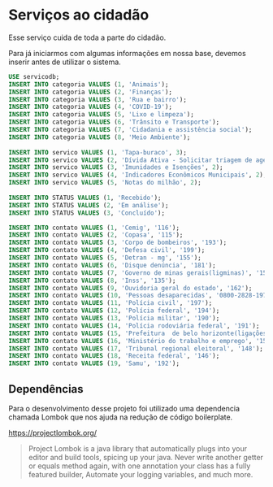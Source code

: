 # Serviços ao cidadão

Esse serviço cuida de toda a parte do cidadão.

Para já iniciarmos com algumas informações em nossa base, devemos inserir antes de utilizar o sistema.
```sql
USE servicodb;
INSERT INTO categoria VALUES (1, 'Animais');
INSERT INTO categoria VALUES (2, 'Finanças');
INSERT INTO categoria VALUES (3, 'Rua e bairro');
INSERT INTO categoria VALUES (4, 'COVID-19');
INSERT INTO categoria VALUES (5, 'Lixo e limpeza');
INSERT INTO categoria VALUES (6, 'Trânsito e Transporte');
INSERT INTO categoria VALUES (7, 'Cidadania e assistência social');
INSERT INTO categoria VALUES (8, 'Meio Ambiente');
 
INSERT INTO servico VALUES (1, 'Tapa-buraco', 3);
INSERT INTO servico VALUES (2, 'Dívida Ativa - Solicitar triagem de agendamento', 2);
INSERT INTO servico VALUES (3, 'Imunidades e Isenções', 2);
INSERT INTO servico VALUES (4, 'Indicadores Econômicos Municipais', 2);
INSERT INTO servico VALUES (5, 'Notas do milhão', 2);
 
INSERT INTO STATUS VALUES (1, 'Recebido');
INSERT INTO STATUS VALUES (2, 'Em análise');
INSERT INTO STATUS VALUES (3, 'Concluído');

INSERT INTO contato VALUES (1, 'Cemig', '116');
INSERT INTO contato VALUES (2, 'Copasa', '115');
INSERT INTO contato VALUES (3, 'Corpo de bombeiros', '193');
INSERT INTO contato VALUES (4, 'Defesa civil', '199');
INSERT INTO contato VALUES (5, 'Detran - mg', '155');
INSERT INTO contato VALUES (6, 'Disque denúncia', '181');
INSERT INTO contato VALUES (7, 'Governo de minas gerais(ligminas)', '155');
INSERT INTO contato VALUES (8, 'Inss', '135');
INSERT INTO contato VALUES (9, 'Ouvidoria geral do estado', '162');
INSERT INTO contato VALUES (10, 'Pessoas desaparecidas', '0800-2828-197');
INSERT INTO contato VALUES (11, 'Polícia civil', '197');
INSERT INTO contato VALUES (12, 'Polícia federal', '194');
INSERT INTO contato VALUES (13, 'Polícia militar', '190');
INSERT INTO contato VALUES (14, 'Polícia rodoviária federal', '191');
INSERT INTO contato VALUES (15, 'Prefeitura  de belo horizonte(ligações de outros municípios)', '(31) 3429-0405');
INSERT INTO contato VALUES (16, 'Ministério do trabalho e emprego', '158');
INSERT INTO contato VALUES (17, 'Tribunal regional eleitoral', '148');
INSERT INTO contato VALUES (18, 'Receita federal', '146');
INSERT INTO contato VALUES (19, 'Samu', '192');
```

## Dependências

Para o desenvolvimento desse projeto foi utilizado uma dependencia chamada Lombok que nos ajuda na redução de código boilerplate.

https://projectlombok.org/
>Project Lombok is a java library that automatically plugs into your editor and build tools, spicing up your java.
>Never write another getter or equals method again, with one annotation your class has a fully featured builder, Automate your logging variables, and much more.